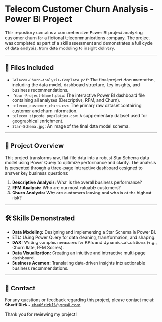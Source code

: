 # Telecom Customer Churn Analysis - Power BI Project

This repository contains a comprehensive Power BI project analyzing customer churn for a fictional telecommunications company. The project was completed as part of a skill assessment and demonstrates a full cycle of data analysis, from data modeling to insight delivery.

---

## 📂 Files Included

*   `Telecom-Churn-Analysis-Complete.pdf`: The final project documentation, including the data model, dashboard structure, key insights, and business recommendations.
*   `[Your-Project-Name].pbix`: The interactive Power BI dashboard file containing all analyses (Descriptive, RFM, and Churn).
*   `telecom_customer_churn.csv`: The primary raw dataset containing customer and churn information.
*   `telecom_zipcode_population.csv`: A supplementary dataset used for geographical enrichment.
*   `Star-Schema.jpg`: An image of the final data model schema.

---

## 🎯 Project Overview

This project transforms raw, flat-file data into a robust Star Schema data model using Power Query to optimize performance and clarity. The analysis is presented through a three-page interactive dashboard designed to answer key business questions:

1.  **Descriptive Analysis:** What is the overall business performance?
2.  **RFM Analysis:** Who are our most valuable customers?
3.  **Churn Analysis:** Why are customers leaving and who is at the highest risk?

---

## 🛠️ Skills Demonstrated

*   **Data Modeling:** Designing and implementing a Star Schema in Power BI.
*   **ETL:** Using Power Query for data cleaning, transformation, and shaping.
*   **DAX:** Writing complex measures for KPIs and dynamic calculations (e.g., Churn Rate, RFM Scores).
*   **Data Visualization:** Creating an intuitive and interactive multi-page dashboard.
*   **Business Acumen:** Translating data-driven insights into actionable business recommendations.

---

## 📧 Contact

For any questions or feedback regarding this project, please contact me at:
**Sherif Rizk** - [sherif.rizk12@gmail.com](mailto:sherif.rizk12@gmail.com)

Thank you for reviewing my project!

